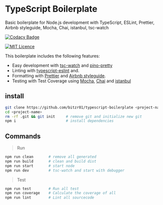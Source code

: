 # TypeScript Boilerplate

Basic boilerplate for Node.js development with TypeScript, ESLint, Prettier, Airbnb styleguide, Mocha, Chai, istanbul, tsc-watch

[![Codacy Badge](https://app.codacy.com/project/badge/Grade/887c0ee5aa8549a9bb32b84b172e5f12)](https://www.codacy.com/gh/bitzr01/typescript-boilerplate/dashboard?utm_source=github.com&utm_medium=referral&utm_content=bitzr01/typescript-boilerplate&utm_campaign=Badge_Grade)

<!-- [![Build Status](https://travis-ci.com/alphabit1/nodejs-typescript-boilerplate.svg?branch=main)](https://travis-ci.com/alphabit1/nodejs-typescript-boilerplate) -->

<!--[![Coverage Status](https://coveralls.io/repos/github/bitzr01/typescript-boilerplate/badge.svg?branch=main)](https://coveralls.io/github/bitzr01/typescript-boilerplate?branch=main)-->

[<img alt="MIT Licence" src="https://badges.frapsoft.com/os/mit/mit.svg?v=103">](https://opensource.org/licenses/mit-license.php)

This boilerplate includes the following features:

-   Easy development with [tsc-watch](https://github.com/gilamran/tsc-watch#readme) and [pino-pretty](https://github.com/pinojs/pino-pretty)
-   Linting with [typescript-eslint](https://github.com/typescript-eslint/typescript-eslint) and.
-   Formatting with [Prettier](https://prettier.io/) and [Airbnb styleguide](https://github.com/airbnb/javascript).
-   Testing with Test Coverage using [Mocha](https://mochajs.org/), [Chai](https://www.chaijs.com/) and [istanbul](https://istanbul.js.org/)

## install

```zsh
git clone https://github.com/bitzr01/typescript-boilerplate <project-name>
cd <project-name>
rm -rf .git && git init     # remove git and initialize new git
npm i                       # install dependencies
```

## Commands

> Run

```zsh
npm run clean       # remove all generated
npm run build       # clean and build dist
npm run start       # start node
npm run dev         # tsc-watch and start with debugger
```

> Test

```zsh
npm run test        # Run all test
npm run coverage    # Calculate the coverage of all
npm run lint        # Lint all sourcecode
```
